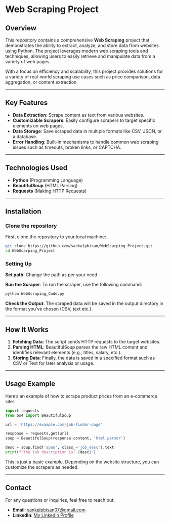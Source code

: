 # Web Scraping Project

## Overview

This repository contains a comprehensive **Web Scraping** project that demonstrates the ability to extract, analyze, and store data from websites using Python. The project leverages modern web scraping tools and techniques, allowing users to easily retrieve and manipulate data from a variety of web pages.

With a focus on efficiency and scalability, this project provides solutions for a variety of real-world scraping use cases such as price comparison, data aggregation, or content extraction.

---

## Key Features

- **Data Extraction**: Scrape content as text from various websites.
- **Customizable Scrapers**: Easily configure scrapers to target specific elements on web pages.
- **Data Storage**: Save scraped data in multiple formats like CSV, JSON, or a database.
- **Error Handling**: Built-in mechanisms to handle common web scraping issues such as timeouts, broken links, or CAPTCHA.

---

## Technologies Used

- **Python** (Programming Language)
- **BeautifulSoup** (HTML Parsing)
- **Requests** (Making HTTP Requests)
---

## Installation

### Clone the repository
First, clone the repository to your local machine:

```bash
git clone https://github.com/sankalpbisan/WebScarping_Project.git
cd WebScarping_Project
```

### Setting Up

**Set path**: Change the path as per your need

**Run the Scraper**: To run the scraper, use the following command:

   ```bash
   python WebScraping_Code.py
   ```

**Check the Output**: The scraped data will be saved in the output directory in the format you’ve chosen (CSV, text etc.).

---

## How It Works

1. **Fetching Data**: The script sends HTTP requests to the target websites.
2. **Parsing HTML**: BeautifulSoup parses the raw HTML content and identifies relevant elements (e.g., titles, salary, etc.).
4. **Storing Data**: Finally, the data is saved in a specified format such as CSV or Text for later analysis or usage.

---

## Usage Example

Here’s an example of how to scrape product prices from an e-commerce site:

```python
import requests
from bs4 import BeautifulSoup

url = 'https://example.com/job-finder-page'

response = requests.get(url)
soup = BeautifulSoup(response.content, 'html.parser')

desc = soup.find('span', class_='job_desc').text
print(f"The job description is: {desc}")
```

This is just a basic example. Depending on the website structure, you can customize the scrapers as needed.

---

## Contact

For any questions or inquiries, feel free to reach out:

- **Email**: sankalpbisan07@gmail.com
- **LinkedIn**: [My LinkedIn Profile](https://in.linkedin.com/in/sankalpbisan)

